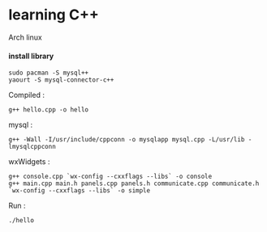 # learning C++

Arch linux 
#### install library 
```
sudo pacman -S mysql++ 
yaourt -S mysql-connector-c++ 
```


Compiled : 
```
g++ hello.cpp -o hello 
```

mysql : 
```
g++ -Wall -I/usr/include/cppconn -o mysqlapp mysql.cpp -L/usr/lib -lmysqlcppconn 
```

wxWidgets : 
```
g++ console.cpp `wx-config --cxxflags --libs` -o console 
g++ main.cpp main.h panels.cpp panels.h communicate.cpp communicate.h `wx-config --cxxflags --libs` -o simple 
```

Run  : 
```
./hello
```
